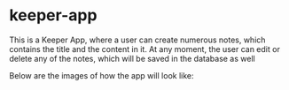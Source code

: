 # keeper-app

This is a Keeper App, where a user can create numerous notes, which contains the title and the content in it. At any moment, the user can edit or delete any of the notes, which will be saved in the database as well

Below are the images of how the app will look like:
